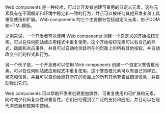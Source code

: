 

Web components 是一种技术，可以让开发者创建可重用的自定义元素，这些元素具有在不同框架和环境中稳定和一致的行为，并且可以被任何其他开发者和工具重复使用和扩展。Web components 的三个主要部分包括自定义元素、影子DOM和HTML模板。

举例来说，一个开发者可以使用 Web components 创建一个自定义的开始按钮元素，可以在任何网站或应用程式中重复使用。这个开始按钮元素可以有自己的样式、动画和点击事件，并且可以自动检测其所在的页面上的所有其他按钮，并自动改变它们的样式和行为。

另一个例子是，一个开发者可以使用 Web components 创建一个自定义警告框元素，可以在任何网站或应用程式中重复使用。这个警告框元素可以有自己的样式、状态和信息，并且可以自动检测其所在的页面上的所有其他警告或错误信息，并自动弹出它们。

Web components 可以帮助开发者创建更加弹性、可重复使用和可扩展的元素，同时减少代码复杂性和重复性。它们已经得到了广泛的支持和应用，并且可以在现代浏览器和框架中使用。